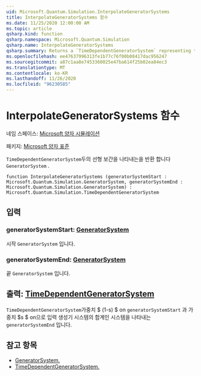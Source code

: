 ```yaml
---
uid: Microsoft.Quantum.Simulation.InterpolateGeneratorSystems
title: InterpolateGeneratorSystems 함수
ms.date: 11/25/2020 12:00:00 AM
ms.topic: article
qsharp.kind: function
qsharp.namespace: Microsoft.Quantum.Simulation
qsharp.name: InterpolateGeneratorSystems
qsharp.summary: Returns a `TimeDependentGeneratorSystem` representing the linear interpolation between two `GeneratorSystem`s.
ms.openlocfilehash: ee47637996313fe1b77c76f00b08417dac956247
ms.sourcegitcommit: a87c1aa8e7453360025e47ba614f25b02ea84ec3
ms.translationtype: MT
ms.contentlocale: ko-KR
ms.lasthandoff: 11/26/2020
ms.locfileid: "96230585"
---
```

# <a name="interpolategeneratorsystems-function"></a>InterpolateGeneratorSystems 함수

네임 스페이스: [Microsoft 양자 시뮬레이션](xref:Microsoft.Quantum.Simulation)

패키지: [Microsoft 양자 표준](https://nuget.org/packages/Microsoft.Quantum.Standard)


`TimeDependentGeneratorSystem`두의 선형 보간을 나타내는을 반환 합니다 `GeneratorSystem` .

```qsharp
function InterpolateGeneratorSystems (generatorSystemStart : Microsoft.Quantum.Simulation.GeneratorSystem, generatorSystemEnd : Microsoft.Quantum.Simulation.GeneratorSystem) : Microsoft.Quantum.Simulation.TimeDependentGeneratorSystem
```


## <a name="input"></a>입력

### <a name="generatorsystemstart--generatorsystem"></a>generatorSystemStart: [GeneratorSystem](xref:Microsoft.Quantum.Simulation.GeneratorSystem)

시작 `GeneratorSystem` 입니다.


### <a name="generatorsystemend--generatorsystem"></a>generatorSystemEnd: [GeneratorSystem](xref:Microsoft.Quantum.Simulation.GeneratorSystem)

끝 `GeneratorSystem` 입니다.



## <a name="output--timedependentgeneratorsystem"></a>출력: [TimeDependentGeneratorSystem](xref:Microsoft.Quantum.Simulation.TimeDependentGeneratorSystem)

`TimeDependentGeneratorSystem`가중치 $ (1-s) $ on `generatorSystemStart` 과 가중치 $s $ on으로 입력 생성기 시스템의 합계인 시스템을 나타내는 `generatorSystemEnd` 입니다.

## <a name="see-also"></a>참고 항목

- [GeneratorSystem.](xref:Microsoft.Quantum.Simulation.GeneratorSystem)
- [TimeDependentGeneratorSystem.](xref:Microsoft.Quantum.Simulation.TimeDependentGeneratorSystem)